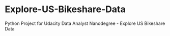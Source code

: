 # Explore-US-Bikeshare-Data
Python Project for Udacity Data Analyst Nanodegree - Explore US Bikeshare Data
